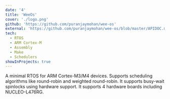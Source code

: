 ```yaml
---
date: '4'
title: 'WeeOs'
cover: './logo.png'
github: 'https://github.com/puranjaymohan/wee-os'
external: 'https://github.com/puranjaymohan/wee-os/blob/master/APIDOC.md'
tech:
  - RTOS
  - ARM Cortex-M
  - Assembly
  - Make
  - Schedulers
showInProjects: true
---
```


A minimal RTOS for ARM Cortex-M3/M4 devices. Supports scheduling algorithms like round-robin and weighted round-robin. It supports busy-wait spinlocks using hardware support. It supports 4 hardware boards including NUCLEO-L476RG.
